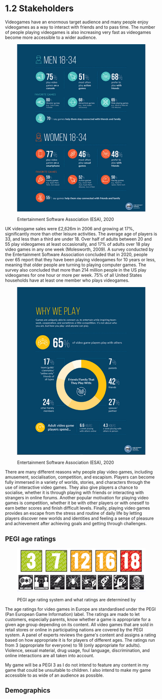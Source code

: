 # 1.2 Stakeholders

Videogames have an enormous target audience and many people enjoy videogames as a way to interact with friends and to pass time. The number of people playing videogames is also increasing very fast as videogames become more accessible to a wider audience.

<figure><img src="../.gitbook/assets/image (2) (1) (1) (1) (1).png" alt=""><figcaption><p>Entertainment Software Association (ESA), 2020</p></figcaption></figure>

UK videogame sales were £2,626m in 2006 and growing at 17%, significantly more than other leisure activities. The average age of players is 33, and less than a third are under 18. Over half of adults between 20 and 55 play videogames at least occasionally, and 17% of adults over 18 play video games in any one week (Molesworth, 2009). A survey conducted by the Entertainment Software Association concluded that in 2020, people over 65 report that they have been playing videogames for 10 years or less, meaning that older people are turning to playing computer games. The survey also concluded that more than 214 million people in the US play videogames for one hour or more per week. 75% of all United States households have at least one member who plays videogames.

<figure><img src="../.gitbook/assets/image (1) (1) (1) (1).png" alt=""><figcaption><p>Entertainment Software Association (ESA), 2020</p></figcaption></figure>

There are many different reasons why people play video games, including amusement, socialisation, competition, and escapism. Players can become fully immersed in a variety of worlds, stories, and characters through the use of interactive video games. They also give players a chance to socialise, whether it is through playing with friends or interacting with strangers in online forums. Another popular motivation for playing video games is competition, whether it be with other players or with oneself to earn better scores and finish difficult levels. Finally, playing video games provides an escape from the stress and routine of daily life by letting players discover new worlds and identities and feeling a sense of pleasure and achievement after achieving goals and getting through challenges.

## PEGI age ratings

<figure><img src="../.gitbook/assets/image (3) (1) (1) (1).png" alt=""><figcaption><p>PEGI age rating system and what ratings are determined by</p></figcaption></figure>

The age ratings for video games in Europe are standardised under the PEGI (Pan European Game Information) label. The ratings are made to let customers, especially parents, know whether a game is appropriate for a given age group depending on its content. All video games that are sold in retail stores or online in participating nations are covered by the PEGI system. A panel of experts reviews the game's content and assigns a rating based on how appropriate it is for players of different ages. The ratings run from 3 (appropriate for everyone) to 18 (only appropriate for adults). Violence, sexual material, drug usage, foul language, discrimination, and online interactions are all taken into account.

My game will be a PEGI 3 as I do not intend to feature any content in my game that could be unsuitable to children. I also intend to make my game accessible to as wide of an audience as possible.

## Demographics
